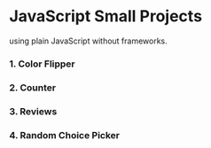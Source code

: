 # JavaScript Small Projects

using plain JavaScript without frameworks.

### 1. Color Flipper

### 2. Counter

### 3. Reviews

### 4. Random Choice Picker
